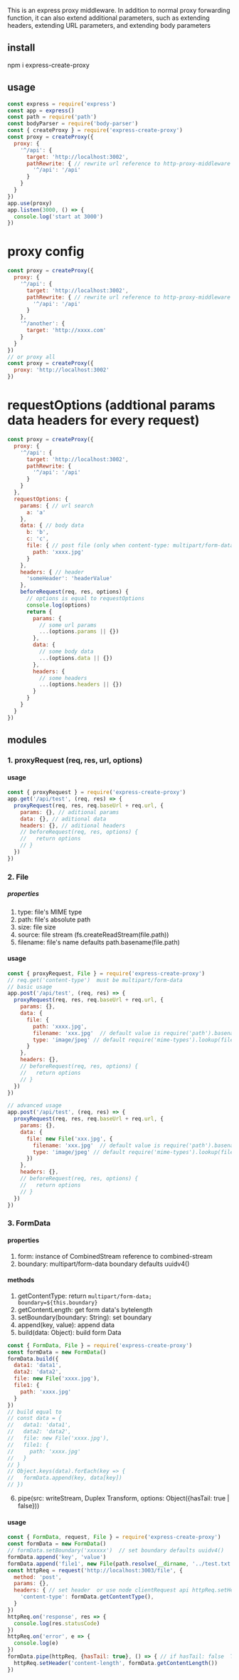 This is an express proxy middleware. In addition to normal proxy forwarding function, it can also extend additional parameters, such as extending headers, extending URL parameters, and extending body parameters

## install
npm i express-create-proxy

## usage
```javascript
const express = require('express')
const app = express()
const path = require('path')
const bodyParser = require('body-parser')
const { createProxy } = require('express-create-proxy')
const proxy = createProxy({
  proxy: {
    '^/api': {
      target: 'http://localhost:3002',
      pathRewrite: { // rewrite url reference to http-proxy-middleware
        '^/api': '/api'
      }
    }
  }
})
app.use(proxy)
app.listen(3000, () => {
  console.log('start at 3000')
})
```

# proxy config
```javascript
const proxy = createProxy({
  proxy: {
    '^/api': {
      target: 'http://localhost:3002',
      pathRewrite: { // rewrite url reference to http-proxy-middleware
        '^/api': '/api'
      }
    },
    '^/another': {
      target: 'http://xxxx.com'
    }
  }
})
// or proxy all
const proxy = createProxy({
  proxy: 'http://localhost:3002'
})
```

# requestOptions   (addtional params data headers for every request)
```javascript
const proxy = createProxy({
  proxy: {
    '^/api': {
      target: 'http://localhost:3002',
      pathRewrite: {
        '^/api': '/api'
      }
    }
  },
  requestOptions: {
    params: { // url search
      a: 'a'
    },
    data: { // body data
      b: 'b',
      c: 'c',
      file: { // post file (only when content-type: multipart/form-data)
        path: 'xxxx.jpg'
      }
    },
    headers: { // header
      'someHeader': 'headerValue'
    },
    beforeRequest(req, res, options) {
      // options is equal to requestOptions 
      console.log(options)
      return {
        params: {
          // some url params
          ...(options.params || {})
        },
        data: {
          // some body data
          ...(options.data || {})
        },
        headers: {
          // some headers
          ...(options.headers || {})
        }
      }
    }
  }
})
```


## modules
### 1. proxyRequest (req, res, url, options)
#### usage
```javascript
const { proxyRequest } = require('express-create-proxy')
app.get('/api/test', (req, res) => {
  proxyRequest(req, res, req.baseUrl + req.url, {
    params: {}, // aditional params
    data: {}, // aditional data
    headers: {}, // aditional headers
    // beforeRequest(req, res, options) {
    //   return options
    // }
  })
})
```

### 2. File
##### properties
1. type: file's MIME type
2. path: file's absolute path
3. size: file size
4. source: file stream (fs.createReadStream(file.path))
5. filename: file's name  defaults path.basename(file.path)
#### usage
```javascript
const { proxyRequest, File } = require('express-create-proxy')
// req.get('content-type')  must be multipart/form-data
// basic usage
app.post('/api/test', (req, res) => {
  proxyRequest(req, res, req.baseUrl + req.url, {
    params: {},
    data: {
      file: {
        path: 'xxxx.jpg',
        filename: 'xxx.jpg'  // default value is require('path').basename(file.path),
        type: 'image/jpeg' // default require('mime-types').lookup(file.path)
      }
    },
    headers: {},
    // beforeRequest(req, res, options) {
    //   return options
    // }
  })
})

// advanced usage
app.post('/api/test', (req, res) => {
  proxyRequest(req, res, req.baseUrl + req.url, {
    params: {},
    data: {
      file: new File('xxx.jpg', {
        filename: 'xxx.jpg'  // default value is require('path').basename(file.path),
        type: 'image/jpeg' // default require('mime-types').lookup(file.path)
      })
    },
    headers: {},
    // beforeRequest(req, res, options) {
    //   return options
    // }
  })
})
```

### 3. FormData
#### properties
1. form: instance of CombinedStream reference to combined-stream
2. boundary: multipart/form-data boundary defaults uuidv4()
#### methods
1. getContentType:  return `multipart/form-data; boundary=${this.boundary}`
2. getContentLength:  get form data's bytelength
3. setBoundary(boundary: String):  set boundary
4. append(key, value): append data
5. build(data: Object):   build form Data 
````javascript
const { FormData, File } = require('express-create-proxy')
const formData = new FormData()
formData.build({
  data1: 'data1',
  data2: 'data2',
  file: new File('xxxx.jpg'),
  file1: {
    path: 'xxxx.jpg'
  }
})
// build equal to 
// const data = {
//   data1: 'data1',
//   data2: 'data2',
//   file: new File('xxxx.jpg'),
//   file1: {
//     path: 'xxxx.jpg'
//   }
// }
// Object.keys(data).forEach(key => {
//   formData.append(key, data[key])
// })
````
6. pipe(src: writeStream, Duplex Transform, options: Object({hasTail: true | false}))
#### usage
```javascript
const { FormData, request, File } = require('express-create-proxy')
const formData = new FormData()
// formData.setBoundary('xxxxxx')  // set boundary defaults uuidv4()
formData.append('key', 'value')
formData.append('file1', new File(path.resolve(__dirname, '../test.txt')))
const httpReq = request('http://localhost:3003/file', {
  method: 'post',
  params: {},
  headers: { // set header  or use node clientRequest api httpReq.setHeader('content-type', formData.getContentType())
    'content-type': formData.getContentType(),
  }
})
httpReq.on('response', res => {
  console.log(res.statusCode)
})
httpReq.on('error', e => {
  console.log(e)
})
formData.pipe(httpReq, {hasTail: true}, () => { // if hasTail: false  There is no ending separator (source code is `--${this.boundary}--\r\n`) defaults true
  httpReq.setHeader('content-length', formData.getContentLength())
})
```